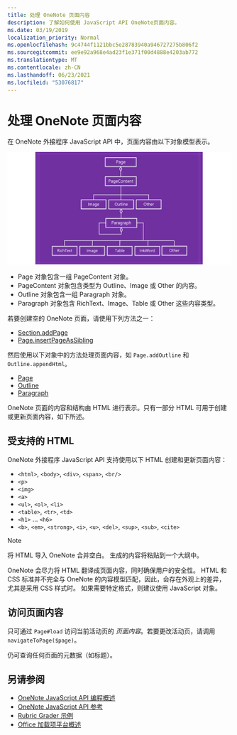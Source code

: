 ```yaml
---
title: 处理 OneNote 页面内容
description: 了解如何使用 JavaScript API OneNote页面内容。
ms.date: 03/19/2019
localization_priority: Normal
ms.openlocfilehash: 9c4744f1121bbc5e28783940a946727275b806f2
ms.sourcegitcommit: ee9e92a968e4ad23f1e371f00d4888e4203ab772
ms.translationtype: MT
ms.contentlocale: zh-CN
ms.lasthandoff: 06/23/2021
ms.locfileid: "53076817"
---
```

# <a name="work-with-onenote-page-content"></a>处理 OneNote 页面内容

在 OneNote 外接程序 JavaScript API 中，页面内容由以下对象模型表示。

  ![OneNote页面对象模型图。](../images/one-note-om-page.png)

- Page 对象包含一组 PageContent 对象。
- PageContent 对象包含类型为 Outline、Image 或 Other 的内容。
- Outline 对象包含一组 Paragraph 对象。
- Paragraph 对象包含 RichText、Image、Table 或 Other 这些内容类型。

若要创建空的 OneNote 页面，请使用下列方法之一：

- [Section.addPage](/javascript/api/onenote/onenote.section#addpage-title-)
- [Page.insertPageAsSibling](/javascript/api/onenote/onenote.section#insertsectionassibling-location--title-)

然后使用以下对象中的方法处理页面内容，如 `Page.addOutline` 和 `Outline.appendHtml`。

- [Page](/javascript/api/onenote/onenote.page)
- [Outline](/javascript/api/onenote/onenote.outline)
- [Paragraph](/javascript/api/onenote/onenote.paragraph)

OneNote 页面的内容和结构由 HTML 进行表示。只有一部分 HTML 可用于创建或更新页面内容，如下所述。

## <a name="supported-html"></a>受支持的 HTML

OneNote 外接程序 JavaScript API 支持使用以下 HTML 创建和更新页面内容：

- `<html>`, `<body>`, `<div>`, `<span>`, `<br/>`
- `<p>`
- `<img>`
- `<a>`
- `<ul>`, `<ol>`, `<li>`
- `<table>`, `<tr>`, `<td>`
- `<h1>` ... `<h6>`
- `<b>`, `<em>`, `<strong>`, `<i>`, `<u>`, `<del>`, `<sup>`, `<sub>`, `<cite>`

> [!NOTE]
> 将 HTML 导入 OneNote 合并空白。 生成的内容将粘贴到一个大纲中。

OneNote 会尽力将 HTML 翻译成页面内容，同时确保用户的安全性。 HTML 和 CSS 标准并不完全与 OneNote 的内容模型匹配，因此，会存在外观上的差异，尤其是采用 CSS 样式时。 如果需要特定格式，则建议使用 JavaScript 对象。

## <a name="accessing-page-contents"></a>访问页面内容

只可通过 `Page#load` 访问当前活动页的 *页面内容*。若要更改活动页，请调用 `navigateToPage($page)`。

仍可查询任何页面的元数据（如标题）。

## <a name="see-also"></a>另请参阅

- [OneNote JavaScript API 编程概述](onenote-add-ins-programming-overview.md)
- [OneNote JavaScript API 参考](../reference/overview/onenote-add-ins-javascript-reference.md)
- [Rubric Grader 示例](https://github.com/OfficeDev/OneNote-Add-in-Rubric-Grader)
- [Office 加载项平台概述](../overview/office-add-ins.md)
